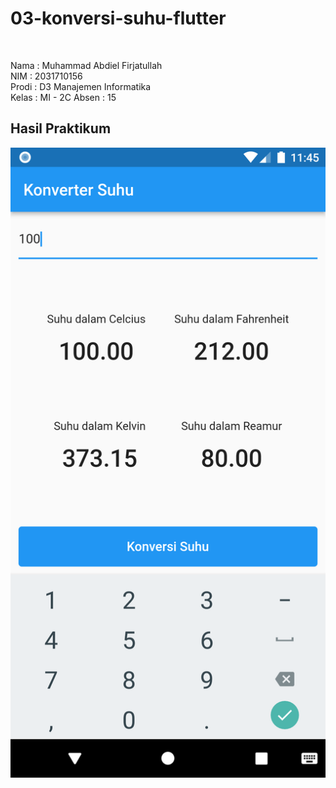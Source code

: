 # 03-konversi-suhu-flutter

<br>

Nama : Muhammad Abdiel Firjatullah <br>
NIM : 2031710156 <br>
Prodi : D3 Manajemen Informatika <br>
Kelas : MI - 2C
Absen : 15

## Hasil Praktikum

![image.png](assets/images/ss.png)

<br>
